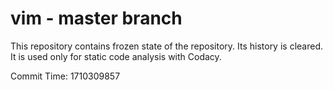 # vim - master branch

This repository contains frozen state of the repository.
Its history is cleared. It is used only for static code
analysis with Codacy.

Commit Time: 1710309857